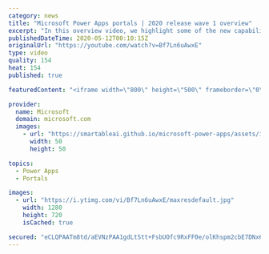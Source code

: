 ```yaml
---
category: news
title: "Microsoft Power Apps portals | 2020 release wave 1 overview"
excerpt: "In this overview video, we highlight some of the new capabilities included in the latest update to Microsoft Power Apps portals.     Here are the capabilities covered:   •    Power BI integration, so you can quickly add Power BI reports, tables, and dashboards to your portals without coding.  •    Themes"
publishedDateTime: 2020-05-12T00:10:15Z
originalUrl: "https://youtube.com/watch?v=Bf7Ln6uAwxE"
type: video
quality: 154
heat: 154
published: true

featuredContent: "<iframe width=\"800\" height=\"500\" frameborder=\"0\" src=\"https://www.youtube.com/embed/Bf7Ln6uAwxE\" allow=\"accelerometer; autoplay; encrypted-media; gyroscope; picture-in-picture\" allowfullscreen></iframe>"

provider:
  name: Microsoft
  domain: microsoft.com
  images:
    - url: "https://smartableai.github.io/microsoft-power-apps/assets/images/organizations/microsoft.com-50x50.jpg"
      width: 50
      height: 50

topics:
  - Power Apps
  - Portals

images:
  - url: "https://i.ytimg.com/vi/Bf7Ln6uAwxE/maxresdefault.jpg"
    width: 1280
    height: 720
    isCached: true

secured: "eCLQPAATm8td/aEVNzPAA1gdLtStt+FsbUOfc9RxFF0e/olKhspm2cbE7DNx6jURTigoz6XMpSlNJgmQwCFzvnynJAcTJs8k0IO3akyjhWTWos9WByrwT5aPPpVd13PrWm3HGyIj7r4JIhP5c5b46XdizPGDT94zPilkPzNIM8FcRxMVNOfmCxX+P3vnPDo9kVgfry57l1ZEh2WJSg1ZeWi1gksCLDKcRw1Ze2WVCyNg4vK3Us2NEa5pui6SWfjeCBbr8ZzU7776ksOzTx82XvKuLCrGgdfb8XQ431+pbprNWSeVXE16aAKHW6oPFSz3SO5ky+KmRquxYiLZRGXEsmYsdPL03+X+2bCYvofwg2uoGMfBvvUucyAl+6JOagw3oVkMq4jCSK01fX902epuA6+lMdTMo3vWtnoCzIGtpq++W3wUd7xH2gRry8ZrugfT;NCF6+qusNfD8AlAMFpELSA=="
---
```


